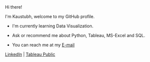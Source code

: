 Hi there! 

I'm Kaustubh, welcome to my GitHub profile. 

- I'm currently learning Data Visualization.

- Ask or recommend me about Python, Tableau, MS-Excel and SQL.

- You can reach me at my [E-mail](mailto:kaustubhdsalunkhe@gmail.com)

[LinkedIn](https://www.linkedin.com/in/kaustubh-ds/) | [Tableau Public](https://public.tableau.com/app/profile/kaustubh.salunkhe/vizzes)
